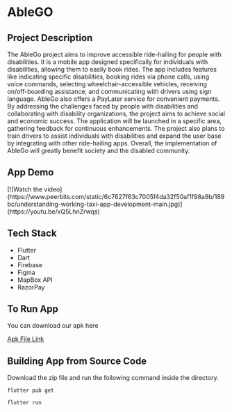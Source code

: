 # AbleGO

<p align="justify">


<h2> Project Description </h2>

<p>
The AbleGo project aims to improve accessible ride-hailing for people with disabilities. It is a mobile app designed specifically for individuals with disabilities, allowing them to easily book rides. The app includes features like indicating specific disabilities, booking rides via phone calls, using voice commands, selecting wheelchair-accessible vehicles, receiving on/off-boarding assistance, and communicating with drivers using sign language. AbleGo also offers a PayLater service for convenient payments. By addressing the challenges faced by people with disabilities and collaborating with disability organizations, the project aims to achieve social and economic success. The application will be launched in a specific area, gathering feedback for continuous enhancements. The project also plans to train drivers to assist individuals with disabilities and expand the user base by integrating with other ride-hailing apps. Overall, the implementation of AbleGo will greatly benefit society and the disabled community.
</p>

<p align="justify">
<h2> App Demo </h2>
[![Watch the video](https://www.peerbits.com/static/6c7627f63c7005f4da32f50af1f98a9b/189bc/understanding-working-taxi-app-development-main.jpg)](https://youtu.be/xQ5LhnZrwqs)


<h2> Tech Stack </h2>
<p>
<ul>
    <li>Flutter
    <li>Dart
    <li>Firebase
    <li>Figma
    <li>MapBox API
    <li>RazorPay
</ul>
</p>

<h2>To Run App</h2>
   You can download our apk here <br>

[Apk File Link](https://drive.google.com/drive/u/0/folders/1QbpWCs24LPleWzVUF2zrQVx5c8MRBuoJ)<br>

<h2>Building App from Source Code</h2>

Download the zip file and run the following command inside the directory.

 `flutter pub get`

 `flutter run`



